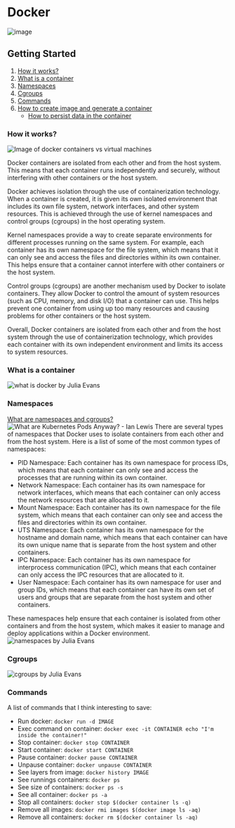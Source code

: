 # Docker

![image](https://user-images.githubusercontent.com/43411893/231831896-8e783dd2-4f17-44b2-a16a-f2fb6f0e4818.png)

## Getting Started

1. [How it works?](#how-it-works)
2. [What is a container](#what-is-a-container)
3. [Namespaces](#namespaces)
4. [Cgroups](#cgroups)
5. [Commands](#commands)
6. [How to create image and generate a container](./Images/)
    - [How to persist data in the container](./Persist/)

### How it works?

![Image of docker containers vs virtual machines](https://i.ytimg.com/vi/TvnZTi_gaNc/maxresdefault.jpg)

Docker containers are isolated from each other and from the host system. This means that each container runs independently and securely, without interfering with other containers or the host system.

Docker achieves isolation through the use of containerization technology. When a container is created, it is given its own isolated environment that includes its own file system, network interfaces, and other system resources. This is achieved through the use of kernel namespaces and control groups (cgroups) in the host operating system.

Kernel namespaces provide a way to create separate environments for different processes running on the same system. For example, each container has its own namespace for the file system, which means that it can only see and access the files and directories within its own container. This helps ensure that a container cannot interfere with other containers or the host system.

Control groups (cgroups) are another mechanism used by Docker to isolate containers. They allow Docker to control the amount of system resources (such as CPU, memory, and disk I/O) that a container can use. This helps prevent one container from using up too many resources and causing problems for other containers or the host system.

Overall, Docker containers are isolated from each other and from the host system through the use of containerization technology, which provides each container with its own independent environment and limits its access to system resources.


### What is a container

![what is docker by Julia Evans](https://pbs.twimg.com/media/EQGomZFWoAYIU3T.jpg:large)


### Namespaces

[What are namespaces and cgroups?](https://www.nginx.com/blog/what-are-namespaces-cgroups-how-do-they-work/)
![What are Kubernetes Pods Anyway? - Ian Lewis](https://user-images.githubusercontent.com/43411893/231826766-07690225-4902-4a70-8f40-5009850ff6c9.png)
There are several types of namespaces that Docker uses to isolate containers from each other and from the host system. Here is a list of some of the most common types of namespaces:
-   PID Namespace: Each container has its own namespace for process IDs, which means that each container can only see and access the processes that are running within its own container.
-   Network Namespace: Each container has its own namespace for network interfaces, which means that each container can only access the network resources that are allocated to it.
-   Mount Namespace: Each container has its own namespace for the file system, which means that each container can only see and access the files and directories within its own container.
-   UTS Namespace: Each container has its own namespace for the hostname and domain name, which means that each container can have its own unique name that is separate from the host system and other containers.
-   IPC Namespace: Each container has its own namespace for interprocess communication (IPC), which means that each container can only access the IPC resources that are allocated to it.
-   User Namespace: Each container has its own namespace for user and group IDs, which means that each container can have its own set of users and groups that are separate from the host system and other containers.

These namespaces help ensure that each container is isolated from other containers and from the host system, which makes it easier to manage and deploy applications within a Docker environment.
![namespaces by Julia Evans](https://pbs.twimg.com/media/EJgR3NeXYAAFMaj.jpg:large)

### Cgroups

![cgroups by Julia Evans](https://pbs.twimg.com/media/ENo1dPRWsAA1CQE.jpg:large)

### Commands

A list of commands that I think interesting to save:
  
- Run docker: `docker run -d IMAGE`
- Exec command on container: `docker exec -it CONTAINER echo "I'm inside the container!"`
- Stop container: `docker stop CONTAINER`
- Start container: `docker start CONTAINER`
- Pause container: `docker pause CONTAINER`
- Unpause container: `docker unpause CONTAINER`
- See layers from image: `docker history IMAGE`
- See runnings containers: `docker ps`
- See size of containers: `docker ps -s`
- See all container: `docker ps -a`
- Stop all containers: `docker stop $(docker container ls -q)`
- Remove all images: `docker rmi images $(docker image ls -aq)`
- Remove all containers: `docker rm $(docker container ls -aq)`
